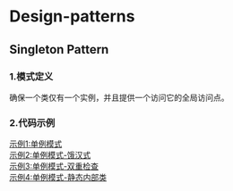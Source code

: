# Design-patterns
## Singleton Pattern
### 1.模式定义
确保一个类仅有一个实例，并且提供一个访问它的全局访问点。
<br>
### 2.代码示例
[示例1:单例模式](src/main/java/com/ricky/designpattern/singleton/ch2/Singleton1.java)<br>
[示例2:单例模式-饿汉式](src/main/java/com/ricky/designpattern/singleton/ch1/Singleton.java)<br>
[示例3:单例模式-双重检查](src/main/java/com/ricky/designpattern/singleton/ch3/Singleton2.java)<br>
[示例4:单例模式-静态内部类](src/main/java/com/ricky/designpattern/singleton/ch4/Singleton3.java)<br>
<br>




